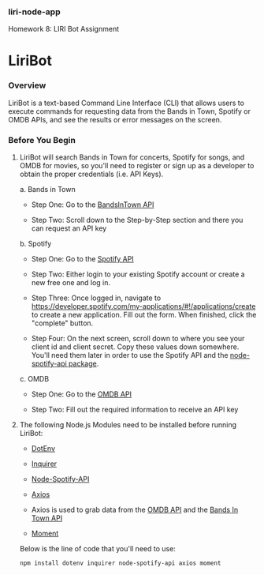 ### liri-node-app
Homework 8: LIRI Bot Assignment

# LiriBot

### Overview

LiriBot is a text-based Command Line Interface (CLI) that allows users to execute commands for requesting data from the Bands in Town, Spotify or OMDB APIs, and see the results or error messages on the screen.

### Before You Begin

1. LiriBot will search Bands in Town for concerts, Spotify for songs, and OMDB for movies, so you'll need to register or sign up as a developer to obtain the proper credentials (i.e. API Keys).

	a. Bands in Town

	* Step One: Go to the [BandsInTown API](https://manager.bandsintown.com/support/bandsintown-api)

	* Step Two: Scroll down to the Step-by-Step section and there you can request an API key

	b. Spotify

	* Step One: Go to the [Spotify API](https://developer.spotify.com/my-applications/#!/)

	* Step Two: Either login to your existing Spotify account or create a new free one and log in.

	* Step Three: Once logged in, navigate to <https://developer.spotify.com/my-applications/#!/applications/create> to create a new application. Fill out the form. When finished, click the "complete" button.

	* Step Four: On the next screen, scroll down to where you see your client id and client secret. Copy these values down somewhere. You'll need them later in order to use the Spotify API and the [node-spotify-api package](https://www.npmjs.com/package/node-spotify-api).

	c. OMDB

	* Step One: Go to the [OMDB API](http://www.omdbapi.com/apikey.aspx)

	* Step Two: Fill out the required information to receive an API key

2. The following Node.js Modules need to be installed before running LiriBot:

   * [DotEnv](https://www.npmjs.com/package/dotenv)
   
   * [Inquirer](https://www.npmjs.com/package/inquirer)

   * [Node-Spotify-API](https://www.npmjs.com/package/node-spotify-api)

   * [Axios](https://www.npmjs.com/package/axios)

	* Axios is used to grab data from the [OMDB API](http://www.omdbapi.com) and the [Bands In Town API](http://www.artists.bandsintown.com/bandsintown-api)

   * [Moment](https://www.npmjs.com/package/moment)

	Below is the line of code that you'll need to use:
	```
	npm install dotenv inquirer node-spotify-api axios moment
	```
